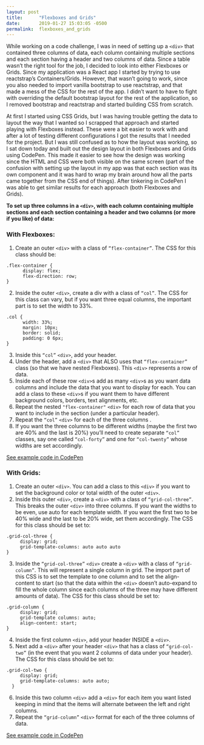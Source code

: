 ```yaml
---
layout: post
title:      "Flexboxes and Grids"
date:       2019-01-27 15:03:05 -0500
permalink:  flexboxes_and_grids
---
```



While working on a code challenge, I was in need of setting up a `<div>` that contained three columns of data, each column containing multiple sections and each section having a header and two columns of data. Since a table wasn’t the right tool for the job, I decided to look into either Flexboxes or Grids. Since my application was a React app I started by trying to use reactstrap’s Containers/Grids. However, that wasn’t going to work, since you also needed to import vanilla bootstrap to use reactstrap, and that made a mess of the CSS for the rest of the app.  I didn’t want to have to fight with overriding the default bootstrap layout for the rest of the application, so I removed bootstrap and reactstrap and started building CSS from scratch.   

At first I started using CSS Grids, but I was having trouble getting the data to layout the way that I wanted so I scrapped that approach and started playing with Flexboxes instead. These were a bit easier to work with and after a lot of testing different configurations I got the results that I needed for the project. But I was still confused as to how the layout was working, so I sat down today and built out the design layout in both Flexboxes and Grids using CodePen. This made it easier to see how the design was working since the HTML and CSS were both visible on the same screen (part of the confusion with setting up the layout in my app was that each section was its own component and it was hard to wrap my brain around how all the parts came together from the CSS end of things).  After tinkering in CodePen I was able to get similar results for each approach (both Flexboxes and Grids). 

**To set up three columns in a `<div>`, with each column containing multiple sections and each section containing a header and two columns (or more if you like) of data:**

### With Flexboxes:

1. Create an outer `<div>` with a class of `“flex-container”`. The CSS for this class should be:
```
.flex-container {
      display: flex;
      flex-direction: row;
}
```
2.	Inside the outer `<div>`, create a div with a class of `“col”`. The CSS for this class can vary, but if you want three equal columns, the important part is to set the width to 33%. 
```
.col {
      width: 33%;
      margin: 10px;
      border: solid;
      padding: 0 6px;
}
```
3.	Inside this `“col”` `<div>`, add your header.
4.	Under the header, add a `<div>` that ALSO uses that `“flex-container”` class (so that we have nested Flexboxes). This `<div>` represents a row of data. 
5.	Inside each of these row `<div>`s add as many `<div>`s as you want data columns and include the data that you want to display for each.  You can add a class to these `<div>`s if you want them to have different background colors, borders, text alignments, etc. 
6.	Repeat the nested `"flex-container"` `<div>` for each row of data that you want to include in the section (under a particular header). 
7.	Repeat the `“col”` `<div>` for each of the three columns . 
8.	If you want the three columns to be different widths (maybe the first two are 40% and the last is 20%) you’ll need to create separate `“col”` classes, say one called `“col-forty”` and one for `“col-twenty”` whose widths are set accordingly. 

[See example code in CodePen](https://codepen.io/browncow371/pen/daMdVa) 

### With Grids:
1.	Create an outer `<div>`. You can add a class to this `<div>` if you want to set the background color or total width of the outer `<div>`.
2.	Inside this outer `<div>`, create a `<div>` with a class of `“grid-col-three”`.  This breaks the outer `<div>` into three columns. If you want the widths to be even, use auto for each template width. If you want the first two to be 40% wide and the last to be 20% wide, set them accordingly. The CSS for this class should be set to:
```
.grid-col-three {
     display: grid;
     grid-template-columns: auto auto auto  
}
```
3.	Inside the `“grid-col-three”` `<div>` create a `<div>` with a class of `“grid-column”`. This will represent a single column in grid. The import part of this CSS is to set the template to one column and to set the align-content to start (so that the data within the `<div>` doesn’t auto-expand to fill the whole column since each columns of the three may have different amounts of data).  The CSS for this class should be set to:
```
.grid-column {
     display: grid;
     grid-template columns: auto;
     align-content: start;
}
```
4.	Inside the first column `<div>`, add your header INSIDE a `<div>`.
5.	Next add a `<div>` after your header `<div>` that has a class of `“grid-col-two”` (in the event that you want 2 columns of data under your header). The CSS for this class should be set to:
```
.grid-col-two {
     display: grid;
     grid-template-columns: auto auto;
  }
```
6.	Inside this two column `<div>` add a `<div>` for each item you want listed keeping in mind that the items will alternate between the left and right columns. 
7.	Repeat the `“grid-column”` `<div>` format for each of the three columns of data. 

[See example code in CodePen](https://codepen.io/browncow371/pen/qgZYWN)


